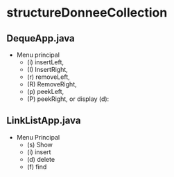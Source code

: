 # structureDonneeCollection
## DequeApp.java
* Menu principal 
  	- (i) insertLeft, 
	- (I) InsertRight, 
	- (r) removeLeft, 
	- (R) RemoveRight, 
	- (p) peekLeft, 
	- (P) peekRight, or display (d):

## LinkListApp.java
* Menu Principal
  - (s) Show
  - (i) insert
  - (d) delete
  - (f) find
